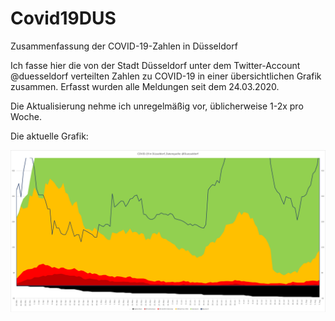 # Covid19DUS
Zusammenfassung der COVID-19-Zahlen in Düsseldorf

Ich fasse hier die von der Stadt Düsseldorf unter dem Twitter-Account @duesseldorf verteilten Zahlen zu COVID-19 in einer übersichtlichen Grafik zusammen.
Erfasst wurden alle Meldungen seit dem 24.03.2020.

Die Aktualisierung nehme ich unregelmäßig vor, üblicherweise 1-2x pro Woche.

Die aktuelle Grafik:

![Aktuelle COVID-19-Zahlen für Düsseldorf](https://github.com/dirkschreib/Covid19DUS/blob/master/Covid19DUS.png)
